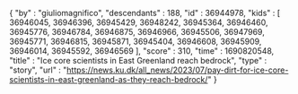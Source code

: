 {
  "by" : "giuliomagnifico",
  "descendants" : 188,
  "id" : 36944978,
  "kids" : [ 36946045, 36946396, 36945429, 36948242, 36945364, 36946460, 36945776, 36946784, 36946875, 36946966, 36945506, 36947969, 36945771, 36946815, 36945871, 36945404, 36946608, 36945909, 36946014, 36945592, 36946569 ],
  "score" : 310,
  "time" : 1690820548,
  "title" : "Ice core scientists in East Greenland reach bedrock",
  "type" : "story",
  "url" : "https://news.ku.dk/all_news/2023/07/pay-dirt-for-ice-core-scientists-in-east-greenland-as-they-reach-bedrock/"
}

